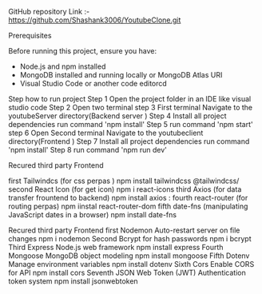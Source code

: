 GitHub repository Link :- https://github.com/Shashank3006/YoutubeClone.git

Prerequisites

Before running this project, ensure you have:

- Node.js and npm installed
- MongoDB installed and running locally or MongoDB Atlas URI
- Visual Studio Code or another code editorcd 


Step  how to run project 
Step  1   Open the project folder in an IDE like visual studio code
Step  2   Open   two  terminal
step  3   First terminal Navigate to the youtubeServer  directory(Backend server )
Step  4   Install all project dependencies  run command 'npm install'
Step  5   run command  'npm start'
step  6   Open Second terminal Navigate to the youtubeclient directory(Frontend )
Step  7   Install all project dependencies  run command 'npm install'
Step  8   run command  'npm run dev'


Recured third party Frontend

first   Tailwindcs      (for css perpas )                              npm install tailwindcss @tailwindcss/
second  React Icon      (for get icon)                                 npm i react-icons
third   Axios           (for data transfer frountend to backend)       npm install axios        : 
fourth  react-router    (for routing perpas)                           npm iinstal react-router-dom
fifth date-fns         (manipulating JavaScript dates in a browser)   npm install date-fns


Recured third party Frontend
first    Nodemon                 Auto-restart server on file changes     npm i nodemon
Second   Bcrypt                  for hash passwords                      npm i bcrypt 
Third    Express	             Node.js web framework	                 npm install express
Fourth   Mongoose	             MongoDB object modeling	             npm install mongoose
Fifth    Dotenv	                 Manage environment variables	         npm install dotenv
Sixth    Cors	                 Enable CORS for API	                 npm install cors
Seventh  JSON Web Token (JWT)	 Authentication token system	         npm install jsonwebtoken











